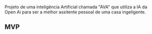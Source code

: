 Projeto de uma inteligência Artificial chamada "AVA" que utiliza a IA da Open Ai para ser a melhor assitente pessoal de uma casa ingeligente.

## MVP